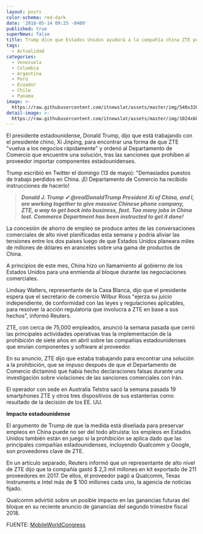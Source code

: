 ```yaml
---
layout: posts
color-schema: red-dark
date: '2018-05-14 09:25 -0400'
published: true
superNews: false
title: Trump dice que Estados Unidos ayudará a la compañía china ZTE penalizada
tags:
  - Actualidad
categories:
  - Venezuela
  - Colombia
  - Argentina
  - Perú
  - Ecuador
  - Chile
  - Panama
image: >-
  https://raw.githubusercontent.com/itnewslat/assets/master/img/540x320/Donald-Trump-p.jpg
detail-image: >-
  https://raw.githubusercontent.com/itnewslat/assets/master/img/1024x680/Donald-Trump-g.jpg
---
```

El presidente estadounidense, Donald Trump, dijo que está trabajando con el presidente chino, Xi Jinping, para encontrar una forma de que ZTE "vuelva a los negocios rápidamente" y ordenó al Departamento de Comercio que encuentre una solución, tras las sanciones que prohíben al proveedor importar componentes estadounidenses.

Trump escribió en Twitter el domingo (13 de mayo): "Demasiados puestos de trabajo perdidos en China. ¡El Departamento de Comercio ha recibido instrucciones de hacerlo!

> _**Donald J. Trump
✔
@realDonaldTrump
 President Xi of China, and I, are working together to give massive Chinese phone company, ZTE, a way to get back into business, fast. Too many jobs in China lost. Commerce Department has been instructed to get it done!**_
 
La concesión de ahorro de empleo se produce antes de las conversaciones comerciales de alto nivel planificadas esta semana y podría aliviar las tensiones entre los dos países luego de que Estados Unidos planeara miles de millones de dólares en aranceles sobre una gama de productos de China.

A principios de este mes, China hizo un llamamiento al gobierno de los Estados Unidos para una enmienda al bloque durante las negociaciones comerciales.

Lindsay Walters, representante de la Casa Blanca, dijo que el presidente espera que el secretario de comercio Wilbur Ross "ejerza su juicio independiente, de conformidad con las leyes y regulaciones aplicables, para resolver la acción regulatoria que involucra a ZTE en base a sus hechos", informó Reuters.

ZTE, con cerca de 75,000 empleados, anunció la semana pasada que cerró las principales actividades operativas tras la implementación de la prohibición de siete años en abril sobre las compañías estadounidenses que envían componentes y software al proveedor.

En su anuncio, ZTE dijo que estaba trabajando para encontrar una solución a la prohibición, que se impuso después de que el Departamento de Comercio dictaminó que había hecho declaraciones falsas durante una investigación sobre violaciones de las sanciones comerciales con Irán.

El operador con sede en Australia Telstra sacó la semana pasada 19 smartphones ZTE y otros tres dispositivos de sus estanterías como resultado de la decisión de los EE. UU.

**Impacto estadounidense**

El argumento de Trump de que la medida está diseñada para preservar empleos en China puede no ser del todo altruista: los empleos en Estados Unidos también están en juego si la prohibición se aplica dado que las principales compañías estadounidenses, incluyendo Qualcomm y Google, son proveedores clave de ZTE.

En un artículo separado, Reuters informó que un representante de alto nivel de ZTE dijo que la compañía gastó $ 2,3 mil millones en kit exportado de 211 proveedores en 2017. De ellos, el proveedor pagó a Qualcomm, Texas Instruments e Intel más de $ 100 millones cada uno, la agencia de noticias fijado.

Qualcomm advirtió sobre un posible impacto en las ganancias futuras del bloque en su reciente anuncio de ganancias del segundo trimestre fiscal 2018.

FUENTE: [MobileWorldCongress](https://www.mobileworldlive.com/featured-content/home-banner/trump-demands-overturn-of-zte-sanctions-to-save-jobs/)
